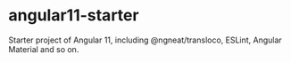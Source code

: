 # angular11-starter
Starter project of Angular 11, including @ngneat/transloco, ESLint, Angular Material and so on.
